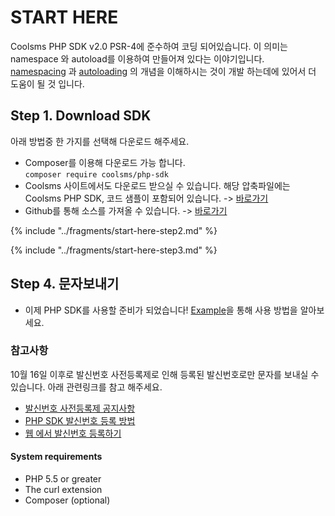 # START HERE

Coolsms PHP SDK v2.0 PSR-4에 준수하여 코딩 되어있습니다.
이 의미는 namespace 와 autoload를 이용하여 만들어져 있다는 이야기입니다.<br/>
[namespacing](http://php.net/manual/en/language.namespaces.rationale.php) 과 [autoloading](http://php.net/manual/en/function.spl-autoload-register.php) 의 개념을 이해하시는 것이 개발 하는데에 있어서 더 도움이 될 것 입니다.

## Step 1. Download SDK

아래 방법중 한 가지를 선택해 다운로드 해주세요.

- Composer를 이용해 다운로드 가능 합니다. <br/>
  `composer require coolsms/php-sdk`
- Coolsms 사이트에서도 다운로드 받으실 수 있습니다. 해당 압축파일에는 Coolsms PHP SDK, 코드 샘플이 포함되어 있습니다. -> [바로가기](https://www.coolsms.co.kr/index.php?mid=download&document_srl=3130218)
- Github를 통해 소스를 가져올 수 있습니다. -> [바로가기](https://github.com/coolsms/php-sdk/releases)

{% include "../fragments/start-here-step2.md" %}

{% include "../fragments/start-here-step3.md" %}

## Step 4. 문자보내기
- 이제 PHP SDK를 사용할 준비가 되었습니다! [Example](example.md)을 통해 사용 방법을 알아보세요.

### 참고사항

10월 16일 이후로 발신번호 사전등록제로 인해 등록된 발신번호로만 문자를 보내실 수 있습니다. 아래 관련링크를 참고 해주세요.

- [발신번호 사전등록제 공지사항](https://www.coolsms.co.kr/index.php?mid=notice&document_srl=3070386)
- [PHP SDK 발신번호 등록 방법](example/sender-id.md)
- [웹 에서 발신번호 등록하기](https://www.coolsms.co.kr/index.php?mid=service_setup&act=dispSmsconfigSenderNumbers)


#### System requirements
- PHP 5.5 or greater
- The curl extension
- Composer (optional)